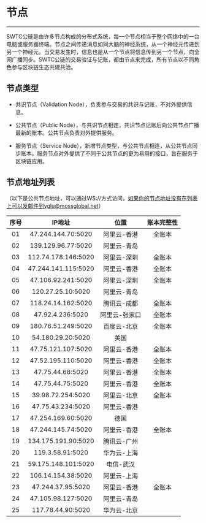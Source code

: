# 节点

***

SWTC公链是由许多节点构成的分布式系统，每一个节点相当于整个网络中的一台电脑或服务器终端。节点之间传递消息如同大脑的神经系统，从一个神经元传递到另一个神经元。当交易发生时，信息也是从一个节点将信息传到另一个节点，向全网广播同步。SWTC公链的交易验证与记账，都由节点来完成，所有节点以不同角色参与区块链生态共建共治。

## 节点类型

* 共识节点（Validation Node），负责参与交易的共识与记账，不对外提供信息。

* 公共节点（Public Node），与共识节点相连，共识节点记账后向公共节点广播最新的账本。公共节点负责对外提供服务。

* 服务节点（Service Node），新增节点类型，与公共节点相连，从公共节点同步账本。服务节点对外提供了不同于公共节点的更为易用的接口，旨在服务于区块链应用。

## 节点地址列表

（以下是公共节点地址，可以通过WS://方式访问，如果你的节点地址没有在列表上可以发邮件到yglu@mossglobal.net）

序号|IP地址|位置|账本完整性
:-:|:-:|:-:|:-:
01|47.244.144.70:5020|阿里云-香港|全账本
02|139.129.96.77:5020|阿里云-青岛|
03|112.74.178.146:5020|阿里云-深圳|全账本
04|47.244.141.115:5020|阿里云-香港|全账本
05|47.106.92.241:5020|阿里云-深圳|全账本
06|120.27.25.10:5020|阿里云-青岛|
07|118.24.14.162:5020|腾讯云-成都|全账本
08|47.92.4.236:5020|阿里云-张家口|全账本
09|180.76.51.249:5020|百度云-北京|全账本
10|54.180.29.20:5020|美国|
11|47.75.121.107:5020|阿里云-香港|全账本
12|47.52.195.110:5020|阿里云-香港|全账本
13|47.75.44.68:5020|阿里云-香港|全账本
14|47.75.44.75:5020|阿里云-香港|全账本
15|39.98.72.254:5020|阿里云-北京|全账本
16|47.75.43.234:5020|阿里云-香港|
17|47.254.169.60:5020|德国|
18|47.244.145.74:5020|阿里云-香港|全账本
19|134.175.191.90:5020|腾讯云-广州|
20|119.3.58.91:5020|华为云-上海|
21|59.175.148.101:5020|电信-武汉|
22|106.14.154.38:5020|阿里云-上海|
23|47.244.37.95:5020|阿里云-香港|全账本
24|47.105.98.127:5020|阿里云-青岛|
25|117.78.44.90:5020|华为云-北京|
